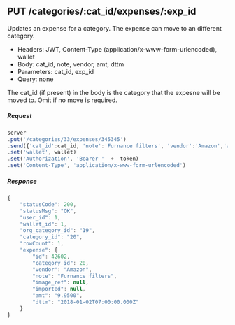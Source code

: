 

## PUT /categories/:cat_id/expenses/:exp_id
Updates an expense for a category. The expense can move to an different category. 

- Headers: JWT, Content-Type (application/x-www-form-urlencoded), wallet
- Body: cat_id, note, vendor, amt, dttm
- Parameters: cat_id, exp_id
- Query: none

The cat_id (if present) in the body is the category that the expesne will be moved to. Omit if no move is required.

##### Request
```javascript
server
.put('/categories/33/expenses/345345')
.send({'cat_id':cat_id, 'note':'Furnance filters', 'vendor':'Amazon','amt':9.9500, dttm:'2018-01-02'})
.set('wallet', wallet)
.set('Authorization', 'Bearer '  +  token)
.set('Content-Type', 'application/x-www-form-urlencoded')
```

##### Response
```javascript
{
    "statusCode": 200,
    "statusMsg": "OK",
    "user_id": 1,
    "wallet_id": 1,
    "org_category_id": "19",
    "category_id": "20",
    "rowCount": 1,
    "expense": {
        "id": 42602,
        "category_id": 20,
        "vendor": "Amazon",
        "note": "Furnance filters",
        "image_ref": null,
        "imported": null,
        "amt": "9.9500",
        "dttm": "2018-01-02T07:00:00.000Z"
    }
}
```